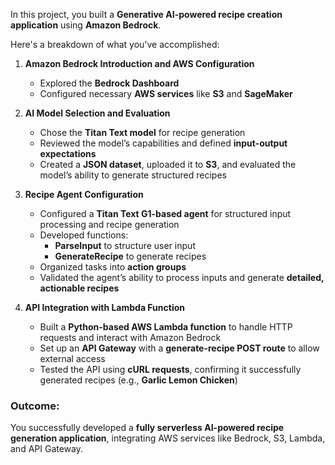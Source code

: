 In this project, you built a **Generative AI-powered recipe creation application** using **Amazon Bedrock**. 

Here's a breakdown of what you've accomplished:

1. **Amazon Bedrock Introduction and AWS Configuration**  
   - Explored the **Bedrock Dashboard**  
   - Configured necessary **AWS services** like **S3** and **SageMaker**  

2. **AI Model Selection and Evaluation**  
   - Chose the **Titan Text model** for recipe generation  
   - Reviewed the model’s capabilities and defined **input-output expectations**  
   - Created a **JSON dataset**, uploaded it to **S3**, and evaluated the model’s ability to generate structured recipes  

3. **Recipe Agent Configuration**  
   - Configured a **Titan Text G1-based agent** for structured input processing and recipe generation  
   - Developed functions:  
     - **ParseInput** to structure user input  
     - **GenerateRecipe** to generate recipes  
   - Organized tasks into **action groups**  
   - Validated the agent’s ability to process inputs and generate **detailed, actionable recipes**  

4. **API Integration with Lambda Function**  
   - Built a **Python-based AWS Lambda function** to handle HTTP requests and interact with Amazon Bedrock  
   - Set up an **API Gateway** with a **generate-recipe POST route** to allow external access  
   - Tested the API using **cURL requests**, confirming it successfully generated recipes (e.g., **Garlic Lemon Chicken**)  

### **Outcome:**  
You successfully developed a **fully serverless AI-powered recipe generation application**, integrating AWS services like Bedrock, S3, Lambda, and API Gateway.
